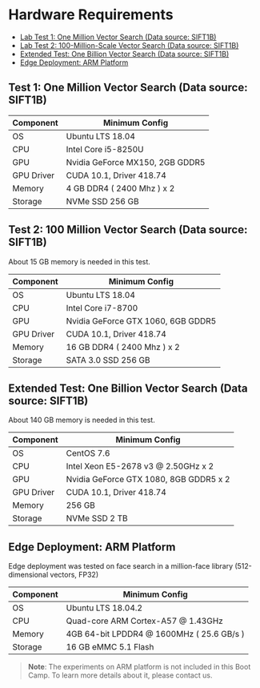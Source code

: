 # Hardware Requirements

- [Lab Test 1: One Million Vector Search (Data source: SIFT1B)](#lab1)
- [Lab Test 2: 100-Million-Scale Vector Search (Data source: SIFT1B)](#lab2)
- [Extended Test: One Billion Vector Search (Data source: SIFT1B)](#labx)
- [Edge Deployment: ARM Platform](#arm)

<a name="lab1"></a>

## Test 1: One Million Vector Search (Data source: SIFT1B)

| Component           | Minimum Config                |
| ------------------ | -------------------------- |
| OS            | Ubuntu LTS 18.04 |
| CPU           | Intel Core i5-8250U           |
| GPU           | Nvidia GeForce MX150, 2GB GDDR5  |
| GPU Driver    | CUDA 10.1, Driver 418.74 |
| Memory        | 4 GB DDR4 ( 2400 Mhz ) x 2          |
| Storage       | NVMe SSD 256 GB             |

<a name="lab2"></a>

## Test 2: 100 Million Vector Search (Data source: SIFT1B)

About 15 GB memory is needed in this test.

| Component  | Minimum Config                     |
| ---------- | ---------------------------------- |
| OS         | Ubuntu LTS 18.04                   |
| CPU        | Intel Core i7-8700                |
| GPU        | Nvidia GeForce GTX 1060, 6GB GDDR5 |
| GPU Driver | CUDA 10.1, Driver 418.74           |
| Memory     | 16 GB DDR4 ( 2400 Mhz ) x 2        |
| Storage    | SATA 3.0 SSD 256 GB                |

<a name="labx"></a>

## Extended Test: One Billion Vector Search (Data source: SIFT1B)

About 140 GB memory is needed in this test.

| Component  | Minimum Config                         |
| ---------- | -------------------------------------- |
| OS         | CentOS 7.6                             |
| CPU        | Intel Xeon E5-2678 v3 @ 2.50GHz x 2    |
| GPU        | Nvidia GeForce GTX 1080, 8GB GDDR5 x 2 |
| GPU Driver | CUDA 10.1, Driver 418.74               |
| Memory     | 256 GB                                 |
| Storage    | NVMe SSD 2 TB                          |

<a name="arm"></a>

## Edge Deployment: ARM Platform

Edge deployment was tested on face search in a million-face library (512-dimensional vectors, FP32) 

| Component | Minimum Config                            |
| --------- | ----------------------------------------- |
| OS        | Ubuntu LTS 18.04.2                        |
| CPU       | Quad-core ARM Cortex-A57 @ 1.43GHz        |
| Memory    | 4GB 64-bit LPDDR4 @ 1600MHz ( 25.6 GB/s ) |
| Storage   | 16 GB eMMC 5.1 Flash                      |

> **Note**: The experiments on ARM platform is not included in this Boot Camp. To learn more details about it, please contact us. 
